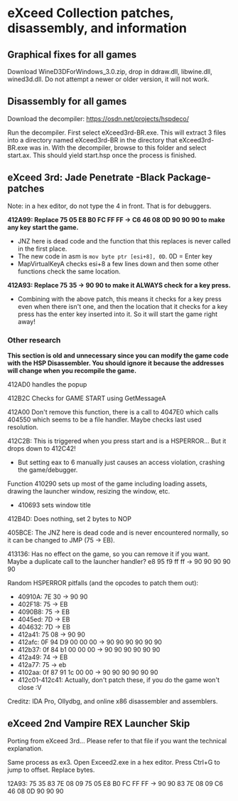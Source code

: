 # eXceed Collection patches, disassembly, and information

## Graphical fixes for all games

Download WineD3DForWindows_3.0.zip, drop in ddraw.dll, libwine.dll, wined3d.dll. Do not attempt a newer or older version, it will not work.

## Disassembly for all games

Download the decompiler: https://osdn.net/projects/hspdeco/

Run the decompiler. First select eXceed3rd-BR.exe. This will extract 3 files into a directory named eXceed3rd-BR in the directory that eXceed3rd-BR.exe was in. With the decompiler, browse to this folder and select start.ax. This should yield start.hsp once the process is finished.

## eXceed 3rd: Jade Penetrate -Black Package- patches

Note: in a hex editor, do not type the 4 in front. That is for debuggers.

**412A99: Replace 75 05 E8 B0 FC FF FF -> C6 46 08 0D 90 90 90 to make any key start the game.**
- JNZ here is dead code and the function that this replaces is never called in the first place.
- The new code in asm is `mov byte ptr [esi+8], 0D`. 0D = Enter key
- MapVirtualKeyA checks esi+8 a few lines down and then some other functions check the same location.

**412A93: Replace 75 35 -> 90 90 to make it ALWAYS check for a key press.**
- Combining with the above patch, this means it checks for a key press even when there isn't one, and then the location that it checks for a key press has the enter key inserted into it. So it will start the game right away!

### Other research
**This section is old and unnecessary since you can modify the game code with the HSP Disassembler. You should ignore it because the addresses will change when you recompile the game.**

412AD0 handles the popup

412B2C Checks for GAME START using GetMessageA

412A00 Don't remove this function, there is a call to 4047E0 which calls 404550 which seems to be a file handler. Maybe checks last used resolution.


412C2B: This is triggered when you press start and is a HSPERROR... But it drops down to 412C42!
- But setting eax to 6 manually just causes an access violation, crashing the game/debugger.

Function 410290 sets up most of the game including loading assets, drawing the launcher window, resizing the window, etc.
- 410693 sets window title

412B4D: Does nothing, set 2 bytes to NOP

405BCE: The JNZ here is dead code and is never encountered normally, so it can be changed to JMP (75 -> EB).

413136: Has no effect on the game, so you can remove it if you want. Maybe a duplicate call to the launcher handler? e8 95 f9 ff ff -> 90 90 90 90 90

Random HSPERROR pitfalls (and the opcodes to patch them out):
* 40910A: 7E 30 -> 90 90
* 402F18: 75 -> EB
* 4090B8: 75 -> EB
* 4045ed: 7D -> EB
* 404632: 7D -> EB
* 412a41: 75 08 -> 90 90
* 412afc: 0F 94 D9 00 00 00 -> 90 90 90 90 90 90
* 412b37: 0f 84 b1 00 00 00 -> 90 90 90 90 90 90
* 412a49: 74 -> EB
* 412a77: 75 -> eb
* 4102aa: 0f 87 91 1c 00 00 -> 90 90 90 90 90 90
* 412c01-412c41: Actually, don't patch these, if you do the game won't close :V

Creditz: IDA Pro, Ollydbg, and online x86 disassembler and assemblers.

## eXceed 2nd Vampire REX Launcher Skip
Porting from eXceed 3rd... Please refer to that file if you want the technical explanation.

Same process as ex3. Open Exceed2.exe in a hex editor. Press Ctrl+G to jump to offset. Replace bytes.

12A93: 75 35 83 7E 08 09 75 05 E8 B0 FC FF FF -> 90 90 83 7E 08 09 C6 46 08 0D 90 90 90
